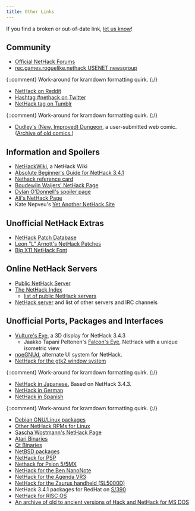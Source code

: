 ```yaml
---
title: Other Links
---
```

If you find a broken or out-of-date link, [let us know](#TODO "Contact Us")!

## Community

* [Official NetHack Forums](#TODO "forums.nethack.org")
* [rec.games.roguelike.nethack USENET newsgroup](http://bilious.alt.org/rgrn/)

{::comment}
Work-around for kramdown formatting quirk.
{:/}

* [NetHack on Reddit](https://www.reddit.com/r/nethack/)
* [Hashtag #nethack on Twitter](https://twitter.com/search?f=realtime&q=nethack&src=savs)
* [NetHack tag on Tumblr](https://www.tumblr.com/tagged/nethack)

{::comment}
Work-around for kramdown formatting quirk.
{:/}

* [Dudley's (New, Improved) Dungeon](http://alt.org/nethack/dudley/), a user-submitted web comic.  ([Archive of old comics.](http://www.nicolaas.net/dudley/))

## Information and Spoilers

* [NetHackWiki](http://nethackwiki.com), a NetHack Wiki
* [Absolute Beginner's Guide for NetHack 3.4.1](http://www.melankolia.net/nethack/nethack.guide.html)
* [Nethack reference card](http://www.webfroot.co.nz/projects/nethack/)
* [Boudewijn Waijers' NetHack Page](ftp://roguelikes.sauceforge.net/pub/nethack)
* [Dylan O'Donnell's spoiler page](http://www.spod-central.org/~psmith/nh/)
* [Ali's NetHack Page](http://www.juiblex.co.uk/nethack.html)
* Kate Nepveu's [Yet Another NetHack Site](http://www.steelypips.org/nethack/)

## Unofficial NetHack Extras

* [NetHack Patch Database](http://bilious.alt.org/)
* [Leon "L" Arnott's NetHack Patches](http://l.j-factor.com/nethack/)
* [Big X11 NetHack Font](http://hea-www.harvard.edu/~fine/Fun/nethack.html)

## Online NetHack Servers

* [Public NetHack Server](http://alt.org/nethack/)
* [The NetHack Index](http://erebus.nicolaas.net)
  * [list of public NetHack servers](http://www.nicolaas.net/erebus/index.php?scat=04servers)
* [NetHack server](http://www.pp.fishpool.fi/~nethack/) and list of other servers and IRC channels

## Unofficial Ports, Packages and Interfaces

* [Vulture's Eye](http://news.darkarts.co.za/), a 3D display for NetHack 3.4.3
  * Jaakko Tapani Peltonen's [Falcon's Eye](http://www.hut.fi/~jtpelto2/nethack.html), NetHack with a unique isometric view
* [noeGNUd](http://noegnud.sourceforge.net), alternate UI system for NetHack.
* [NetHack for the gtk2 window system](http://gtk2hack.sourceforge.net)

{::comment}
Work-around for kramdown formatting quirk.
{:/}

* [NetHack in Japanese.](http://jnethack.sourceforge.jp)  Based on NetHack 3.4.3.
* [NetHack in German](http://www.netzhack.de/)
* [NetHack in Spanish](http://spanish-nethack.sourceforge.net)

{::comment}
Work-around for kramdown formatting quirk.
{:/}

* [Debian GNU/Linux packages](http://nausicaa.interq.or.jp/nethack)
* [Other NetHack RPMs for Linux](http://rpmfind.net/linux/rpm2html/search.php?query=nethack)
* [Sascha Wostmann's NetHack Page](http://www.nethack.de/)
* [Atari Binaries](http://www.cs.tu-berlin.de/~gaston/nethack)
* [Qt Binaries](http://trolls.troll.no/warwick/nethack)
* [NetBSD packages](ftp://ftp.netbsd.org/pub/NetBSD/packages/pkgsrc/games/README.html)
* [NetHack for PSP](http://www.feelthepawa.com/PSP/Nethack/)
* [Nethack for Psion 5/5MX](http://www.suttoncourtenay.org.uk/duncan/Nethack.htm)
* [NetHack for the Ben NanoNote](http://www.jemarch.net/downloads/nanonote/)
* [NetHack for the Agenda VR3](http://www.delorie.com/agenda/nethack)
* [NetHack for the Zaurus handheld (SL5000D)](http://trolls.troll.no/warwick/nethack/ipk/)
* NetHack 3.4.1 packages for RedHat on [S/390](ftp://ftp.linux.org.uk/pub/linux/alan/Packages/S390-games)
* [NetHack for RISC OS](http://www.quote-egnufeb-quote-greaterthan-colon-hash-comma-underscore-at.info/riscos/games.php)
* [An archive of old to ancient versions of Hack and NetHack for MS DOS](ftp://ftp.sunet.se/pub/games/nethack/Msdos/NH_older)
